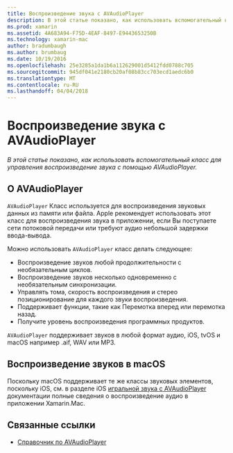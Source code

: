 ```yaml
---
title: Воспроизведение звука с AVAudioPlayer
description: В этой статье показано, как использовать вспомогательный класс для управления воспроизведение звука с помощью AVAudioPlayer.
ms.prod: xamarin
ms.assetid: 4A683A94-F75D-4EAF-8497-E9443653250B
ms.technology: xamarin-mac
author: bradumbaugh
ms.author: brumbaug
ms.date: 10/19/2016
ms.openlocfilehash: 25e3285a1da1b6a112629001d5412fdd0788c705
ms.sourcegitcommit: 945df041e2180cb20af08b83cc703ecd1aedc6b0
ms.translationtype: MT
ms.contentlocale: ru-RU
ms.lasthandoff: 04/04/2018
---
```

# <a name="playing-sound-with-avaudioplayer"></a>Воспроизведение звука с AVAudioPlayer

_В этой статье показано, как использовать вспомогательный класс для управления воспроизведение звука с помощью AVAudioPlayer._

## <a name="about-the-avaudioplayer"></a>О AVAudioPlayer

`AVAudioPlayer` Класс используется для воспроизведения звуковых данных из памяти или файла. Apple рекомендует использовать этот класс для воспроизведения звука в приложении, если Вы поступаете сети потоковой передачи или требуют аудио небольшой задержки ввода-вывода.

Можно использовать `AVAudioPlayer` класс делать следующее:

- Воспроизведение звуков любой продолжительности с необязательным циклов.
- Воспроизведение звуков несколько одновременно с необязательным синхронизации.
- Управлять тома, скорость воспроизведения и стерео позиционирование для каждого звуки воспроизведения.
- Поддерживает функции, такие как Перемотка вперед или перемотка назад.
- Получите уровень воспроизведения программных продуктов.

`AVAudioPlayer` поддерживает звуков в любой формат аудио, iOS, tvOS и macOS например .aif, WAV или MP3.

## <a name="playing-sounds-in-macos"></a>Воспроизведение звуков в macOS

Поскольку macOS поддерживает те же классы звуковых элементов, поскольку iOS, см. в разделе iOS [игральной звука с AVAudioPlayer](https://developer.xamarin.com/recipes/ios/media/sound/avaudioplayer/) документации полные сведения о воспроизведение аудио в приложении Xamarin.Mac.



## <a name="related-links"></a>Связанные ссылки

- [Справочник по AVAudioPlayer](https://developer.apple.com/documentation/avfoundation/avaudioplayer)
